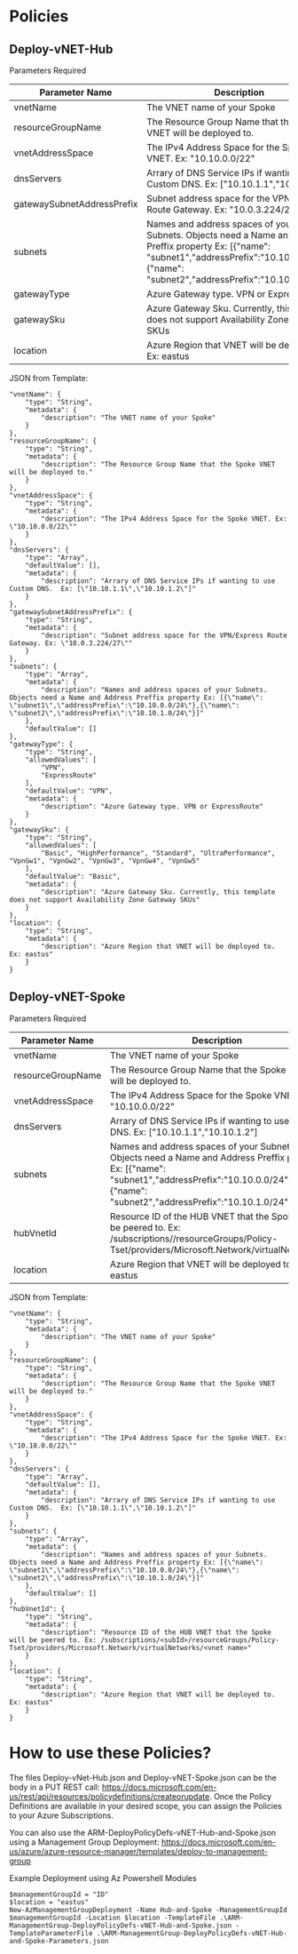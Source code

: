 # Policies

## Deploy-vNET-Hub
Parameters Required

|Parameter Name|Description|
|--|--|
|vnetName|The VNET name of your Spoke|
|resourceGroupName|The Resource Group Name that the Spoke VNET will be deployed to.|
|vnetAddressSpace|The IPv4 Address Space for the Spoke VNET. Ex: \"10.10.0.0/22\"|
|dnsServers| Arrary of DNS Service IPs if wanting to use Custom DNS.  Ex: [\"10.10.1.1\",\"10.10.1.2\"]|
|gatewaySubnetAddressPrefix|Subnet address space for the VPN/Express Route Gateway. Ex: \"10.0.3.224/27\"|
|subnets|Names and address spaces of your Subnets.  Objects need a Name and Address Preffix property Ex: [{\"name\": \"subnet1\",\"addressPrefix\":\"10.10.0.0/24\"},{\"name\": \"subnet2\",\"addressPrefix\":\"10.10.1.0/24\"}]|
|gatewayType|Azure Gateway type. VPN or ExpressRoute|
|gatewaySku|Azure Gateway Sku. Currently, this template does not support Availability Zone Gateway SKUs|
|location|Azure Region that VNET will be deployed to. Ex: eastus|

JSON from Template:
```
"vnetName": {
	"type": "String",
	"metadata": {
		"description": "The VNET name of your Spoke"
	}
},
"resourceGroupName": {
	"type": "String",
	"metadata": {
		"description": "The Resource Group Name that the Spoke VNET will be deployed to."
	}
},
"vnetAddressSpace": {
	"type": "String",
	"metadata": {
		"description": "The IPv4 Address Space for the Spoke VNET. Ex: \"10.10.0.0/22\""
	}
},
"dnsServers": {
	"type": "Array",
	"defaultValue": [],
	"metadata": {
		"description": "Arrary of DNS Service IPs if wanting to use Custom DNS.  Ex: [\"10.10.1.1\",\"10.10.1.2\"]"
	}
},
"gatewaySubnetAddressPrefix": {
	"type": "String",
	"metadata": {
		"description": "Subnet address space for the VPN/Express Route Gateway. Ex: \"10.0.3.224/27\""
	}
},
"subnets": {
	"type": "Array",
	"metadata": {
		"description": "Names and address spaces of your Subnets.  Objects need a Name and Address Preffix property Ex: [{\"name\": \"subnet1\",\"addressPrefix\":\"10.10.0.0/24\"},{\"name\": \"subnet2\",\"addressPrefix\":\"10.10.1.0/24\"}]"
	},
	"defaultValue": []
},
"gatewayType": {
	"type": "String",
	"allowedValues": [
		"VPN",
		"ExpressRoute"
	],
	"defaultValue": "VPN",
	"metadata": {
		"description": "Azure Gateway type. VPN or ExpressRoute"
	}
},
"gatewaySku": {
	"type": "String",
	"allowedValues": [
		"Basic", "HighPerformance", "Standard", "UltraPerformance", "VpnGw1", "VpnGw2", "VpnGw3", "VpnGw4", "VpnGw5"
	],
	"defaultValue": "Basic",
	"metadata": {
		"description": "Azure Gateway Sku. Currently, this template does not support Availability Zone Gateway SKUs"
	}
},
"location": {
	"type": "String",
	"metadata": {
		"description": "Azure Region that VNET will be deployed to. Ex: eastus"
	}
}
```

## Deploy-vNET-Spoke
Parameters Required

|Parameter Name|Description|
|--|--|
|vnetName|The VNET name of your Spoke|
|resourceGroupName|The Resource Group Name that the Spoke VNET will be deployed to.|
|vnetAddressSpace|The IPv4 Address Space for the Spoke VNET. Ex: \"10.10.0.0/22\"|
|dnsServers| Arrary of DNS Service IPs if wanting to use Custom DNS.  Ex: [\"10.10.1.1\",\"10.10.1.2\"]|
|subnets|Names and address spaces of your Subnets.  Objects need a Name and Address Preffix property Ex: [{\"name\": \"subnet1\",\"addressPrefix\":\"10.10.0.0/24\"},{\"name\": \"subnet2\",\"addressPrefix\":\"10.10.1.0/24\"}]|
|hubVnetId|Resource ID of the HUB VNET that the Spoke will be peered to. Ex: /subscriptions/<subId>/resourceGroups/Policy-Tset/providers/Microsoft.Network/virtualNetworks/<vnet name>|
|location|Azure Region that VNET will be deployed to. Ex: eastus|

JSON from Template:
```
"vnetName": {
	"type": "String",
	"metadata": {
		"description": "The VNET name of your Spoke"
	}
},
"resourceGroupName": {
	"type": "String",
	"metadata": {
		"description": "The Resource Group Name that the Spoke VNET will be deployed to."
	}
},
"vnetAddressSpace": {
	"type": "String",
	"metadata": {
		"description": "The IPv4 Address Space for the Spoke VNET. Ex: \"10.10.0.0/22\""
	}
},
"dnsServers": {
	"type": "Array",
	"defaultValue": [],
	"metadata": {
		"description": "Arrary of DNS Service IPs if wanting to use Custom DNS.  Ex: [\"10.10.1.1\",\"10.10.1.2\"]"
	}
},
"subnets": {
	"type": "Array",
	"metadata": {
		"description": "Names and address spaces of your Subnets.  Objects need a Name and Address Preffix property Ex: [{\"name\": \"subnet1\",\"addressPrefix\":\"10.10.0.0/24\"},{\"name\": \"subnet2\",\"addressPrefix\":\"10.10.1.0/24\"}]"
	},
	"defaultValue": []
},
"hubVnetId": {
	"type": "String",
	"metadata": {
		"description": "Resource ID of the HUB VNET that the Spoke will be peered to. Ex: /subscriptions/<subId>/resourceGroups/Policy-Tset/providers/Microsoft.Network/virtualNetworks/<vnet name>"
	}
},
"location": {
	"type": "String",
	"metadata": {
		"description": "Azure Region that VNET will be deployed to. Ex: eastus"
	}
}
```

# How to use these Policies?

The files Deploy-vNet-Hub.json and Deploy-vNET-Spoke.json can be the body in a PUT REST call: https://docs.microsoft.com/en-us/rest/api/resources/policydefinitions/createorupdate.  Once the Policy Definitions are available in your desired scope, you can assign the Policies to your Azure Subscriptions.  

You can also use the ARM-DeployPolicyDefs-vNET-Hub-and-Spoke.json using a Management Group Deployment: https://docs.microsoft.com/en-us/azure/azure-resource-manager/templates/deploy-to-management-group

Example Deployment using Az Powershell Modules
```
$managementGroupId = "ID"
$location = "eastus"
New-AzManagementGroupDeployment -Name Hub-and-Spoke -ManagementGroupId $managementGroupId -Location $location -TemplateFile .\ARM-ManagementGroup-DeployPolicyDefs-vNET-Hub-and-Spoke.json -TemplateParameterFile .\ARM-ManagementGroup-DeployPolicyDefs-vNET-Hub-and-Spoke-Parameters.json
```